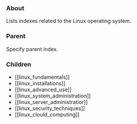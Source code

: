 ### About
Lists indexes related to the Linux operating system.

### Parent
Specify parent index.

### Children
- [[linux_fundamentals]]
- [[linux_installations]]
- [[linux_advanced_use]]
- [[linux_system_administration]]
- [[linux_server_administratior]]
- [[linux_security_techniques]]
- [[linux_clould_computing]]
